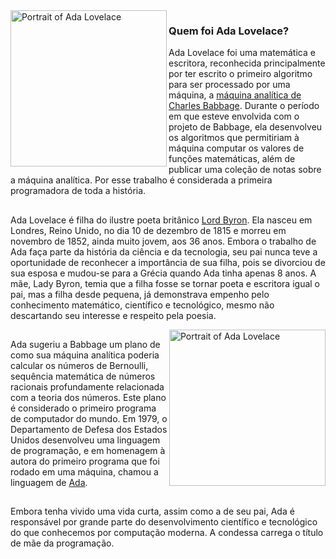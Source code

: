 <img alt="Portrait of Ada Lovelace" src="https://upload.wikimedia.org/wikipedia/commons/thumb/9/95/Ada_Lovelace_color.svg/440px-Ada_Lovelace_color.svg.png" align="left" height="250" />

### Quem foi Ada Lovelace?

Ada Lovelace foi uma matemática e escritora, reconhecida principalmente por ter escrito o primeiro algoritmo para ser processado por uma máquina, a <a href="https://pt.wikipedia.org/wiki/M%C3%A1quina_anal%C3%ADtica">máquina analítica de Charles Babbage</a>. Durante o período em que esteve envolvida com o projeto de Babbage, ela desenvolveu os algoritmos que permitiriam à máquina computar os valores de funções matemáticas, além de publicar uma coleção de notas sobre a máquina analítica. Por esse trabalho é considerada a primeira programadora de toda a história.

##

Ada Lovelace é filha do ilustre poeta britânico <a href="https://pt.wikipedia.org/wiki/Lord_Byron">Lord Byron</a>. Ela nasceu em Londres, Reino Unido, no dia 10 de dezembro de 1815 e morreu em novembro de 1852, ainda muito jovem, aos 36 anos. Embora o trabalho de Ada faça parte da história da ciência e da tecnologia, seu pai nunca teve a oportunidade de reconhecer a importância de sua filha, pois se divorciou de sua esposa e mudou-se para a Grécia quando Ada tinha apenas 8 anos. A mãe, Lady Byron, temia que a filha fosse se tornar poeta e escritora igual o pai, mas a filha desde pequena, já demonstrava empenho pelo conhecimento matemático, científico e tecnológico, mesmo não descartando seu interesse e respeito pela poesia.

<img alt="Portrait of Ada Lovelace" src="https://super.abril.com.br/wp-content/uploads/2016/12/ada_lovelace_portrait_circa_1840.jpg" align="right" height="250" />

##

Ada sugeriu a Babbage um plano de como sua máquina analítica poderia calcular os números de Bernoulli, sequência matemática de números racionais profundamente relacionada com a teoria dos números. Este plano é considerado o primeiro programa de computador do mundo. Em 1979, o Departamento de Defesa dos Estados Unidos desenvolveu uma linguagem de programação, e em homenagem à autora do primeiro programa que foi rodado em uma máquina, chamou a linguagem de <a href="https://pt.wikipedia.org/wiki/Ada_(linguagem_de_programa%C3%A7%C3%A3o)">Ada</a>.

##

Embora tenha vivido uma vida curta, assim como a de seu pai, Ada é responsável por grande parte do desenvolvimento científico e tecnológico do que conhecemos por computação moderna. A condessa carrega o título de mãe da programação.
